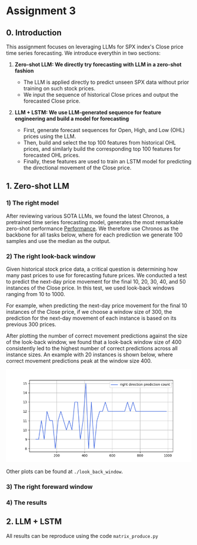 # Assignment 3

## 0. Introduction

This assignment focuses on leveraging LLMs for SPX index's Close price time series forecasting. We introduce everythin in two sections:

1. **Zero-shot LLM: We directly try forecasting with LLM in a zero-shot fashion**
   - The LLM is applied directly to predict unseen SPX data without prior training on such stock prices.
   - We input the sequence of historical Close prices and output the forecasted Close price.

2. **LLM + LSTM: We use LLM-generated sequence for feature engineering and build a model for forecasting**
   - First, generate forecast sequences for Open, High, and Low (OHL) prices using the LLM.
   - Then, build and select the top 100 features from historical OHL prices, and similarly build the corresponding top 100 features for forecasted OHL prices.
   - Finally, these features are used to train an LSTM model for predicting the directional movement of the Close price.

## 1. Zero-shot LLM

### 1) The right model 

After reviewing various SOTA LLMs, we found the latest Chronos, a pretrained time series forecasting model, generates the most remarkable zero-shot performance [Performance](https://github.com/amazon-science/chronos-forecasting). We therefore use Chronos as the backbone for all tasks below, where for each prediction we generate 100 samples and use the median as the output. 

### 2) The right look-back window

Given historical stock price data, a critical question is determining how many past prices to use for forecasting future prices. We conducted a test to predict the next-day price movement for the final 10, 20, 30, 40, and 50 instances of the Close price. In this test, we used look-back windows ranging from 10 to 1000. 

For example, when predicting the next-day price movement for the final 10 instances of the Close price, if we choose a window size of 300, the prediction for the next-day movement of each instance is based on its previous 300 prices.

After plotting the number of correct movement predictions against the size of the look-back window, we found that a look-back window size of 400 consistently led to the highest number of correct predictions across all instance sizes. An example with 20 instances is shown below, where correct movement predictions peak at the window size 400.

![](./look_back_window/close_forward1_smp100_hit_countof20.png)

Other plots can be found at `./look_back_window`.

### 3) The right foreward window 


### 4) The results

## 2. LLM + LSTM

All results can be reproduce using the code `matrix_produce.py`
